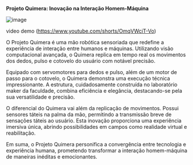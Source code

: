 **Projeto Quimera: Inovação na Interação Homem-Máquina**

  ![image](https://github.com/Muzashii/Projeto-Quimera/assets/73591130/b8972006-5b31-47c8-a582-a728a45ca183)

video demo (https://www.youtube.com/shorts/OmqVWciT-Vo)

O Projeto Quimera é uma mão robótica sensoriada que redefine a experiência de interação entre humanos e máquinas. Utilizando visão computacional avançada, o Quimera replica em tempo real os movimentos dos dedos, pulso e cotovelo do usuário com notável precisão.

Equipado com servomotores para dedos e pulso, além de um motor de passo para o cotovelo, o Quimera demonstra uma execução técnica impressionante. A estrutura, cuidadosamente construída no laboratório maker da faculdade, combina eficiência e elegância, destacando-se pela sua versatilidade e precisão.

O diferencial do Quimera vai além da replicação de movimentos. Possui sensores táteis na palma da mão, permitindo a transmissão breve de sensações táteis ao usuário. Esta inovação proporciona uma experiência imersiva única, abrindo possibilidades em campos como realidade virtual e reabilitação.

Em suma, o Projeto Quimera personifica a convergência entre tecnologia e experiência humana, prometendo transformar a interação homem-máquina de maneiras inéditas e emocionantes.

